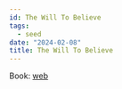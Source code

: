 ```yaml
---
id: The Will To Believe
tags:
  - seed
date: "2024-02-08"
title: The Will To Believe
---
```


Book: [web](https://www.gutenberg.org/files/26659/26659-h/26659-h.htm)
